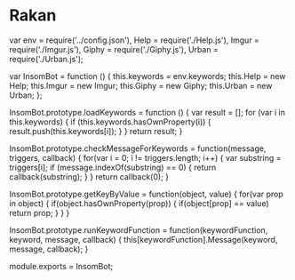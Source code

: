 # Rakan

var env = require('../config.json'),
    Help = require('./Help.js'),
    Imgur = require('./Imgur.js'),
    Giphy = require('./Giphy.js'),
    Urban = require('./Urban.js');

var InsomBot = function () {
    this.keywords = env.keywords;
    this.Help = new Help;
    this.Imgur = new Imgur;
    this.Giphy = new Giphy;
    this.Urban = new Urban;
};

InsomBot.prototype.loadKeywords = function ()
{
    var result = [];
    for (var i in this.keywords) {
        if (this.keywords.hasOwnProperty(i)) {
            result.push(this.keywords[i]);
        }
    }
    return result;
}

InsomBot.prototype.checkMessageForKeywords = function(message, triggers, callback)
{
    for(var i = 0; i != triggers.length; i++) {
        var substring = triggers[i];
        if (message.indexOf(substring) == 0) {
            return callback(substring);
        }
    }
    return callback(0);
}

InsomBot.prototype.getKeyByValue = function(object, value)
{
    for(var prop in object) {
        if(object.hasOwnProperty(prop)) {
            if(object[prop] == value)
                return prop;
        }
    }
}

InsomBot.prototype.runKeywordFunction = function(keywordFunction, keyword, message, callback)
{
    this[keywordFunction].Message(keyword, message, callback);
}

module.exports = InsomBot;
